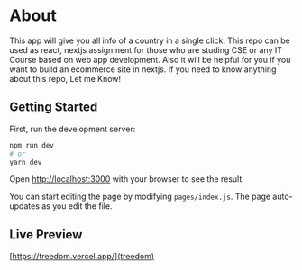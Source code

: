 # About

This app will give you all info of a country in a single click. This repo can be used as react, nextjs assignment for those who are studing CSE or any IT Course based on web app development. Also it will be helpful
for you if you want to build an ecommerce site in nextjs. If you need to know anything about this repo, Let me Know!

## Getting Started

First, run the development server:

```bash
npm run dev
# or
yarn dev
```

Open [http://localhost:3000](http://localhost:3000) with your browser to see the result.

You can start editing the page by modifying `pages/index.js`. The page auto-updates as you edit the file.

## Live Preview

[https://treedom.vercel.app/](treedom)
